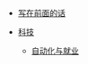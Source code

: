 <!-- docs/_sidebar.md --> 


- [写在前面的话](/经济学人/写在前面的话)

- [科技](/经济学人/)
    - [自动化与就业](/经济学人/自动化与就业.md)